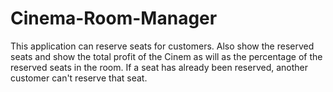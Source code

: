 # Cinema-Room-Manager
This application can reserve seats for customers. Also show the reserved seats and show the total profit of the Cinem as will as the percentage of the reserved seats in the room.
If a seat has already been reserved, another customer can't reserve that seat. 
